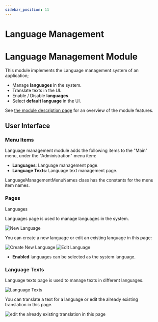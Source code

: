 ```yaml
---
sidebar_position: 11
---
```


# Language Management

Language Management Module
==========================

This module implements the Language management system of an application;

* Manage **languages** in the system.
* Translate texts in the UI.
* Enable / Disable **languages.**
* Select **default language** in the UI.

See [the module description page](https://commercial.abp.io/modules/Volo.LanguageManagement) for an overview of the module features.

User Interface
--------------

### Menu Items

Language management module adds the following items to the "Main" menu, under the "Administration" menu item:

* **Languages**: Language management page.
* **Language Texts**: Language text management page.

LanguageManagementMenuNames class has the constants for the menu item names.

### Pages

Languages

Languages page is used to manage languages in the system.

![New Language](https://raw.githubusercontent.com/Wai-Technologies/raaghu-docs/development/raaghu/docs/en/images/language.png)

You can create a new language or edit an existing language in this page:

![Create New Language](https://raw.githubusercontent.com/Wai-Technologies/raaghu-docs/development/raaghu/docs/en/images/language-new.png) ![Edit Language](https://raw.githubusercontent.com/Wai-Technologies/raaghu-docs/development/raaghu/docs/en/images/language-edit.png)

* **Enabled** languages can be selected as the system language.

### Language Texts

Language texts page is used to manage texts in different languages.

![Language Texts](https://raw.githubusercontent.com/Wai-Technologies/raaghu-docs/development/raaghu/docs/en/images/langauge-text.png)

You can translate a text for a language or edit the already existing translation in this page.

![edit the already existing translation in this page](https://raw.githubusercontent.com/Wai-Technologies/raaghu-docs/development/raaghu/docs/en/images/language-text-edit.png)

